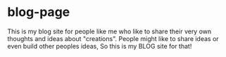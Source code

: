# blog-page
This is my blog site for people like me who like to share their very own thoughts and ideas about "creations". People might like to share ideas or even build other peoples ideas, So this is my BLOG site for that!
